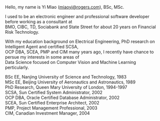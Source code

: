 Hello, my name is Yi Miao (miaoyi@rogers.com), BSc, MSc.  

I used to be an electronic engineer and professional software developer before working as a consultant at  
BMO, CIBC, TD, Sociabank and State Street for about 20 years on Financial Risk Technology.  

With my education background on Electrical Engineering, PhD research on Intelligent Agent and certified SCSA,  
OCP DBA, SCEA, PMP and CIM many years ago, I recently have chance to persue my interests in some areas of  
Data Science focused on Computer Vision and Machine Learning perticularly.   

BSc EE, Nanjing University of Science and Technology, 1983  
MSc EE, Beijing University of Aeronautics and Astronautics, 1989  
PhD Research, Queen Mary University of London, 1994-1997  
SCSA, Sun Certified System Administrator, 2002  
OCP DBA, Oracle Certified Database Administrator, 2002  
SCEA, Sun Certified Enterprise Architect, 2002  
PMP, Project Management Professional, 2003  
CIM, Canadian Investment Manager, 2004  
